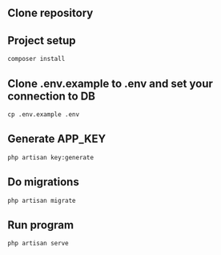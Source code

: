 ## Clone repository

## Project setup
```
composer install
```

## Clone .env.example to .env and set your connection to DB
```
cp .env.example .env
```

## Generate APP_KEY
```
php artisan key:generate
```

## Do migrations
```
php artisan migrate
```

## Run program
```
php artisan serve
```
